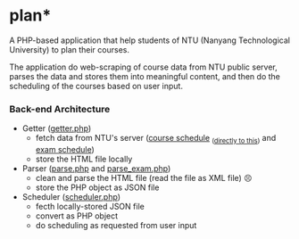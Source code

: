 # plan*

A PHP-based application that help students of NTU (Nanyang Technological University) to plan their courses.

The application do web-scraping of course data from NTU public server, parses the data and stores them into meaningful content, and then do the scheduling of the courses based on user input.

### Back-end Architecture
* Getter ([getter.php](https://github.com/kenrick95/plan/blob/master/back_end/getter.php))
  - fetch data from NTU's server ([course schedule](https://wish.wis.ntu.edu.sg/webexe/owa/aus_schedule.main) <sub>([directly to this](https://wish.wis.ntu.edu.sg/webexe/owa/AUS_SCHEDULE.main_display1))</sub> and [exam schedule](https://wis.ntu.edu.sg/webexe/owa/exam_timetable_und.main))
  - store the HTML file locally
* Parser ([parse.php](https://github.com/kenrick95/plan/blob/master/back_end/parser/parse.php) and [parse_exam.php](https://github.com/kenrick95/plan/blob/master/back_end/parser/parse_exam.php))
  - clean and parse the HTML file (read the file as XML file) :persevere: 
  - store the PHP object as JSON file
* Scheduler ([scheduler.php](https://github.com/kenrick95/plan/blob/master/back_end/scheduler.php))
  - fecth locally-stored JSON file
  - convert as PHP object
  - do scheduling as requested from user input


